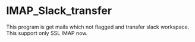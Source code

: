 # IMAP_Slack_transfer
This program is get mails which not flagged and transfer slack workspace. This support only SSL IMAP now.

